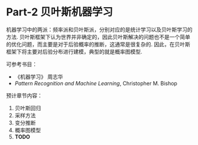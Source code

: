 # Part-2 贝叶斯机器学习
机器学习中的两派：频率派和贝叶斯派，分别对应的是统计学习以及贝叶斯学习的方法.
贝叶斯框架下认为世界并非确定的，因此贝叶斯解决的问题也不是一个简单的优化问题，而主要是对于后验概率的推断，这通常是很复杂的. 因此，在贝叶斯框架下将主要对后验分布进行建模，典型的就是概率图模型.

可参考书目：
- 《机器学习》 周志华  
- *Pattern Recognition and Machine Learning*, Christopher M. Bishop

预计章节内容：
1. 贝叶斯回归
2. 采样方法
3. 变分推断
4. 概率图模型
5. **TODO**